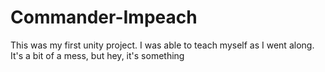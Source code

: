 # Commander-Impeach
This was my first unity project. I was able to teach myself as I went along. It's a bit of a mess, but hey, it's something
